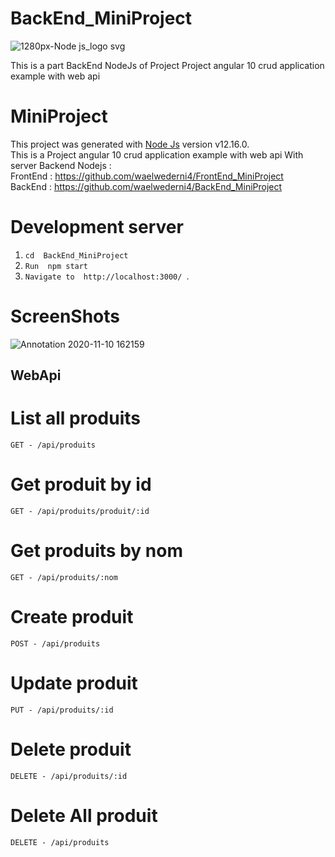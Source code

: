 # BackEnd_MiniProject
![1280px-Node js_logo svg](https://user-images.githubusercontent.com/38885637/98706422-1da36b80-237f-11eb-9e55-d613702fc23f.png)
<br>

This is a part BackEnd NodeJs of Project Project angular 10 crud application example with web api
# MiniProject
This project was generated with [Node Js](https://github.com/nodejs) version v12.16.0.
<br>
This is a Project angular 10 crud application example with web api With server Backend Nodejs :
<br>
FrontEnd : https://github.com/waelwederni4/FrontEnd_MiniProject
<br>
BackEnd  : https://github.com/waelwederni4/BackEnd_MiniProject
# Development server
1. `cd  BackEnd_MiniProject `
2. `Run  npm start `
3. `Navigate to  http://localhost:3000/ `.
# ScreenShots
![Annotation 2020-11-10 162159](https://user-images.githubusercontent.com/38885637/98706508-34e25900-237f-11eb-9357-c7ca1758b77f.png)

## WebApi
# List all produits
`GET - /api/produits`
<br>
# Get produit by id
`GET - /api/produits/produit/:id`
<br>
# Get produits by nom
`GET - /api/produits/:nom`
<br>
# Create produit
`POST - /api/produits`
<br>
# Update produit
`PUT - /api/produits/:id`
<br>
# Delete produit
`DELETE - /api/produits/:id`
<br>
# Delete All produit
`DELETE - /api/produits`
